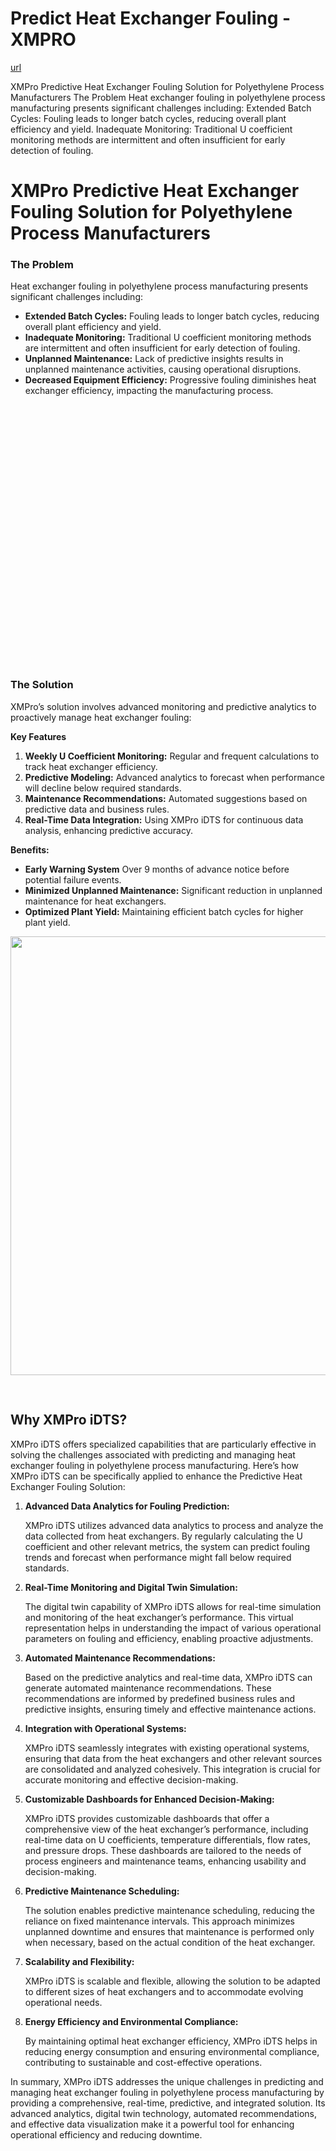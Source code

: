 # Predict Heat Exchanger Fouling - XMPRO

[url](https://xmpro.com/solutions-library/process-industry,use-cases/predict-heat-exchanger-fouling/)


<div class="portfolio-top">

<div class="row page-wrapper">

<div class="large-12 col mb-0 pb-0">

<div class="portfolio-summary entry-summary">

<div class="row">

<div class="col col-fit pb-0">
XMPro Predictive Heat Exchanger Fouling Solution for Polyethylene Process Manufacturers The Problem Heat exchanger fouling in polyethylene process manufacturing presents significant challenges including: Extended Batch Cycles: Fouling leads to longer batch cycles, reducing overall plant efficiency and yield. Inadequate Monitoring: Traditional U coefficient monitoring methods are intermittent and often insufficient for early detection of fouling.
</div>
</div>
</div>
</div>
</div>

<div id="portfolio-content" role="main">

<div class="portfolio-inner">

<div class="row" id="row-160471854">

<div class="col small-12 large-12" id="col-1697280769">

<div class="col-inner">

<div class="row" id="row-1253554871">

<div class="col small-12 large-12" id="col-2132267250">

<div class="col-inner">
<h1>XMPro Predictive Heat Exchanger Fouling Solution for Polyethylene Process Manufacturers</h1>
</div>
</div>
</div>

<div class="row" id="row-1121004485">

<div class="col medium-6 small-12 large-6" id="col-1868793702">

<div class="col-inner">
<h3>The Problem</h3>
<p>Heat exchanger fouling in polyethylene process manufacturing presents significant challenges including:</p>
<ul>
<li><strong>Extended Batch Cycles:</strong> Fouling leads to longer batch cycles, reducing overall plant efficiency and yield.</li>
<li><strong>Inadequate Monitoring:</strong> Traditional U coefficient monitoring methods are intermittent and often insufficient for early detection of fouling.</li>
<li><strong>Unplanned Maintenance:</strong> Lack of predictive insights results in unplanned maintenance activities, causing operational disruptions.</li>
<li><strong>Decreased Equipment Efficiency:</strong> Progressive fouling diminishes heat exchanger efficiency, impacting the manufacturing process.</li>
</ul>
</div>
</div>

<div class="col medium-6 small-12 large-6" id="col-1821641630">

<div class="col-inner">

<div class="banner has-hover" id="banner-539985996">

<div class="banner-inner fill">

<div class="banner-bg fill">

<div class="bg fill bg-fill"></div>
</div>

<div class="banner-layers container">

<div class="fill banner-link"></div>

<div class="text-box banner-layer x50 md-x50 lg-x50 y50 md-y50 lg-y50 res-text" id="text-box-1219579442">

<div class="text-box-content text dark">

<div class="text-inner text-center">
</div>
</div>
<style>
#text-box-1219579442 {
  width: 60%;
}
#text-box-1219579442 .text-box-content {
  font-size: 100%;
}
</style>
</div>
</div>
</div>
<style>
#banner-539985996 {
  padding-top: 415px;
}
#banner-539985996 .bg.bg-loaded {
  background-image: url(https://xmpro.com/wp-content/uploads/2020/04/15.jpg);
}
#banner-539985996 .bg {
  background-position: 51% 63%;
}
</style>
</div>
</div>
</div>
</div>

<div class="row" id="row-1259561387">

<div class="col small-12 large-12" id="col-534259891">

<div class="col-inner">
<h3>The Solution</h3>
<p>XMPro’s solution involves advanced monitoring and predictive analytics to proactively manage heat exchanger fouling:</p>
<p><strong>Key Features</strong></p>
<ol>
<li><strong>Weekly U Coefficient Monitoring:</strong> Regular and frequent calculations to track heat exchanger efficiency.</li>
<li><strong>Predictive Modeling:</strong> Advanced analytics to forecast when performance will decline below required standards.</li>
<li><strong>Maintenance Recommendations:</strong> Automated suggestions based on predictive data and business rules.</li>
<li><strong>Real-Time Data Integration:</strong> Using XMPro iDTS for continuous data analysis, enhancing predictive accuracy.</li>
</ol>
<p><strong>Benefits:</strong></p>
<ul>
<li><strong>Early Warning System</strong> Over 9 months of advance notice before potential failure events.</li>
<li><strong>Minimized Unplanned Maintenance:</strong> Significant reduction in unplanned maintenance for heat exchangers.</li>
<li><strong>Optimized Plant Yield:</strong> Maintaining efficient batch cycles for higher plant yield.</li>
</ul>

<div class="img has-hover x md-x lg-x y md-y lg-y" id="image_1236118570">

<div class="img-inner dark">
<img height="702" src="https://xmpro.com/wp-content/uploads/2022/08/MicrosoftTeams-image-28.png" width="1286"/>

</div>
<style>
#image_1236118570 {
  width: 100%;
}
</style>
</div>

<div class="gap-element clearfix" id="gap-2031347385" style="display:block; height:auto;">
<style>
#gap-2031347385 {
  padding-top: 30px;
}
</style>
</div>
<h2>Why XMPro iDTS?</h2>
<p>XMPro iDTS offers specialized capabilities that are particularly effective in solving the challenges associated with predicting and managing heat exchanger fouling in polyethylene process manufacturing. Here’s how XMPro iDTS can be specifically applied to enhance the Predictive Heat Exchanger Fouling Solution:</p>
<ol>
<li>
<p><strong>Advanced Data Analytics for Fouling Prediction:</strong></p>
<p>XMPro iDTS utilizes advanced data analytics to process and analyze the data collected from heat exchangers. By regularly calculating the U coefficient and other relevant metrics, the system can predict fouling trends and forecast when performance might fall below required standards.</p></li>
<li>
<p><strong>Real-Time Monitoring and Digital Twin Simulation:</strong></p>
<p>The digital twin capability of XMPro iDTS allows for real-time simulation and monitoring of the heat exchanger’s performance. This virtual representation helps in understanding the impact of various operational parameters on fouling and efficiency, enabling proactive adjustments.</p></li>
<li>
<p><strong>Automated Maintenance Recommendations:</strong></p>
<p>Based on the predictive analytics and real-time data, XMPro iDTS can generate automated maintenance recommendations. These recommendations are informed by predefined business rules and predictive insights, ensuring timely and effective maintenance actions.</p></li>
<li>
<p><strong>Integration with Operational Systems:</strong></p>
<p>XMPro iDTS seamlessly integrates with existing operational systems, ensuring that data from the heat exchangers and other relevant sources are consolidated and analyzed cohesively. This integration is crucial for accurate monitoring and effective decision-making.</p></li>
<li>
<p><strong>Customizable Dashboards for Enhanced Decision-Making:</strong></p>
<p>XMPro iDTS provides customizable dashboards that offer a comprehensive view of the heat exchanger’s performance, including real-time data on U coefficients, temperature differentials, flow rates, and pressure drops. These dashboards are tailored to the needs of process engineers and maintenance teams, enhancing usability and decision-making.</p></li>
<li>
<p><strong>Predictive Maintenance Scheduling:</strong></p>
<p>The solution enables predictive maintenance scheduling, reducing the reliance on fixed maintenance intervals. This approach minimizes unplanned downtime and ensures that maintenance is performed only when necessary, based on the actual condition of the heat exchanger.</p></li>
<li>
<p><strong>Scalability and Flexibility:</strong></p>
<p>XMPro iDTS is scalable and flexible, allowing the solution to be adapted to different sizes of heat exchangers and to accommodate evolving operational needs.</p></li>
<li>
<p><strong>Energy Efficiency and Environmental Compliance:</strong></p>
<p>By maintaining optimal heat exchanger efficiency, XMPro iDTS helps in reducing energy consumption and ensuring environmental compliance, contributing to sustainable and cost-effective operations.</p></li>
</ol>
<p>In summary, XMPro iDTS addresses the unique challenges in predicting and managing heat exchanger fouling in polyethylene process manufacturing by providing a comprehensive, real-time, predictive, and integrated solution. Its advanced analytics, digital twin technology, automated recommendations, and effective data visualization make it a powerful tool for enhancing operational efficiency and reducing downtime.</p>
</div>
</div>
</div>
</div>
</div>
</div>
</div>
</div>
</div>